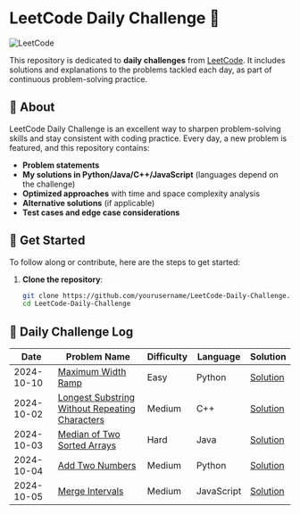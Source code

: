 # LeetCode Daily Challenge 🚀

![LeetCode](https://upload.wikimedia.org/wikipedia/commons/1/19/LeetCode_logo_black.png)

This repository is dedicated to **daily challenges** from [LeetCode](https://leetcode.com/). It includes solutions and explanations to the problems tackled each day, as part of continuous problem-solving practice. 

## 📝 About

LeetCode Daily Challenge is an excellent way to sharpen problem-solving skills and stay consistent with coding practice. Every day, a new problem is featured, and this repository contains:

- **Problem statements**
- **My solutions in Python/Java/C++/JavaScript** (languages depend on the challenge)
- **Optimized approaches** with time and space complexity analysis
- **Alternative solutions** (if applicable)
- **Test cases and edge case considerations**

## 🚀 Get Started

To follow along or contribute, here are the steps to get started:

1. **Clone the repository**:
   ```bash
   git clone https://github.com/yourusername/LeetCode-Daily-Challenge.git
   cd LeetCode-Daily-Challenge

## 📅 Daily Challenge Log

| Date       | Problem Name                                                                                                     | Difficulty | Language   | Solution                                                   |
|------------|------------------------------------------------------------------------------------------------------------------|------------|------------|------------------------------------------------------------|
| 2024-10-10 | [Maximum Width Ramp](https://leetcode.com/problems/maximum-width-ramp/description/)                                                                | Easy       | Python     | [Solution](./solutions/two_sum.py)                         |
| 2024-10-02 | [Longest Substring Without Repeating Characters](https://leetcode.com/problems/longest-substring-without-repeating-characters/) | Medium     | C++        | [Solution](./solutions/longest_substring.cpp)               |
| 2024-10-03 | [Median of Two Sorted Arrays](https://leetcode.com/problems/median-of-two-sorted-arrays/)                        | Hard       | Java       | [Solution](./solutions/median_of_two_sorted_arrays.java)    |
| 2024-10-04 | [Add Two Numbers](https://leetcode.com/problems/add-two-numbers/)                                                | Medium     | Python     | [Solution](./solutions/add_two_numbers.py)                 |
| 2024-10-05 | [Merge Intervals](https://leetcode.com/problems/merge-intervals/)                                                | Medium     | JavaScript | [Solution](./solutions/merge_intervals.js)                 |
